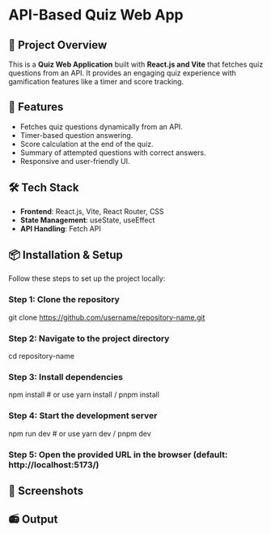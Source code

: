 # API-Based Quiz Web App

## 🚀 Project Overview

This is a **Quiz Web Application** built with **React.js and Vite** that fetches quiz questions from an API. It provides an engaging quiz experience with gamification features like a timer and score tracking.

## 🌟 Features

- Fetches quiz questions dynamically from an API.
- Timer-based question answering.
- Score calculation at the end of the quiz.
- Summary of attempted questions with correct answers.
- Responsive and user-friendly UI.

## 🛠️ Tech Stack

- **Frontend**: React.js, Vite, React Router, CSS
- **State Management**: useState, useEffect
- **API Handling**: Fetch API

## 📦 Installation & Setup

Follow these steps to set up the project locally:

### Step 1: Clone the repository

git clone https://github.com/username/repository-name.git

### Step 2: Navigate to the project directory

cd repository-name

### Step 3: Install dependencies

npm install # or use yarn install / pnpm install

### Step 4: Start the development server

npm run dev # or use yarn dev / pnpm dev

### Step 5: Open the provided URL in the browser (default: http://localhost:5173/)

## 📸 Screenshots

## 📻 Output